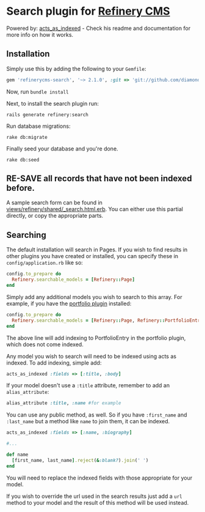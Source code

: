 # Search plugin for [Refinery CMS](http://www.refinerycms.com)

Powered by: [acts_as_indexed](http://github.com/dougal/acts_as_indexed) -
Check his readme and documentation for more info on how it works.

## Installation

Simply use this by adding the following to your `Gemfile`:

```ruby
gem 'refinerycms-search', '~> 2.1.0', :git => 'git://github.com/diamondap/refinerycms-search.git', :branch => '2-1-stable
```

Now, run ``bundle install``

Next, to install the search plugin run:

    rails generate refinery:search

Run database migrations:

    rake db:migrate

Finally seed your database and you're done.

    rake db:seed

## RE-SAVE all records that have not been indexed before.

A sample search form can be found in [views/refinery/shared/_search.html.erb](http://github.com/resolve/refinerycms-search/blob/master/app/views/refinery/shared/_search.html.erb).
You can either use this partial directly, or copy the appropriate parts.

## Searching

The default installation will search in Pages.
If you wish to find results in other plugins you have created or installed, you can specify these in `config/application.rb` like so:

```ruby
config.to_prepare do
  Refinery.searchable_models = [Refinery::Page]
end
```

Simply add any additional models you wish to search to this array.  For example, if you have the [portfolio plugin](http://github.com/resolve/refinerycms-portfolio) installed:

```ruby
config.to_prepare do
  Refinery.searchable_models = [Refinery::Page, Refinery::PortfolioEntry]
end
```

The above line will add indexing to PortfolioEntry in the portfolio plugin, which does not come indexed.

Any model you wish to search will need to be indexed using acts as indexed. To add indexing, simple add:

```ruby
acts_as_indexed :fields => [:title, :body]
```

If your model doesn't use a `:title` attribute, remember to add an `alias_attribute`:

```ruby
alias_attribute :title, :name #for example
```

You can use any public method, as well. So if you have `:first_name` and `:last_name` but a method like `name` to join them, it can be indexed.

```ruby
acts_as_indexed :fields => [:name, :biography]

#...

def name
  [first_name, last_name].reject(&:blank?).join(' ')
end
```

You will need to replace the indexed fields with those appropriate for your model.

If you wish to override the url used in the search results just add a `url` method to your model and the result of this method will be used instead.
